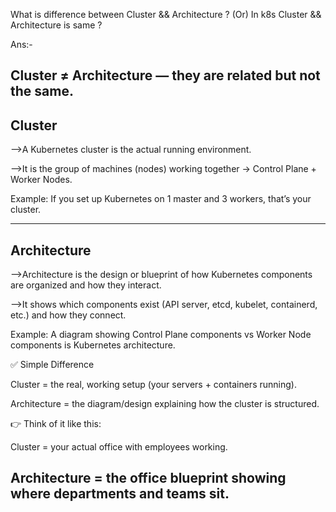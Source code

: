 What is difference between Cluster && Architecture ?
                      (Or)
In k8s Cluster && Architecture is same ?

Ans:-

Cluster ≠ Architecture — they are related but not the same.
-------
Cluster
-------

-->A Kubernetes cluster is the actual running environment.

-->It is the group of machines (nodes) working together → Control Plane + Worker Nodes.

Example: If you set up Kubernetes on 1 master and 3 workers, that’s your cluster.

------------
Architecture
------------

-->Architecture is the design or blueprint of how Kubernetes components are organized and how they interact.

-->It shows which components exist (API server, etcd, kubelet, containerd, etc.) and how they connect.

Example: A diagram showing Control Plane components vs Worker Node components is Kubernetes architecture.

✅ Simple Difference

Cluster = the real, working setup (your servers + containers running).

Architecture = the diagram/design explaining how the cluster is structured.

👉 Think of it like this:

Cluster = your actual office with employees working.

Architecture = the office blueprint showing where departments and teams sit.
------------------------------------------------------------------------------
